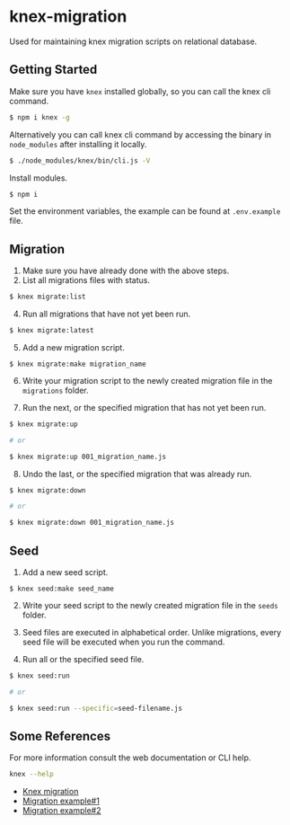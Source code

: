 # knex-migration

Used for maintaining knex migration scripts on relational database.

## Getting Started

Make sure you have `knex` installed globally, so you can call the knex cli command.

```bash
$ npm i knex -g
```

Alternatively you can call knex cli command by accessing the binary in `node_modules` after installing it locally.

```bash
$ ./node_modules/knex/bin/cli.js -V
```

Install modules.

```bash
$ npm i
```

Set the environment variables, the example can be found at `.env.example` file.

## Migration

1. Make sure you have already done with the above steps.
2. List all migrations files with status.

```bash
$ knex migrate:list
```

4. Run all migrations that have not yet been run.

```bash
$ knex migrate:latest
```

5. Add a new migration script.

```
$ knex migrate:make migration_name
```

6. Write your migration script to the newly created migration file in the `migrations` folder.

7. Run the next, or the specified migration that has not yet been run.

```bash
$ knex migrate:up

# or

$ knex migrate:up 001_migration_name.js
```

8. Undo the last, or the specified migration that was already run.

```bash
$ knex migrate:down

# or

$ knex migrate:down 001_migration_name.js
```

## Seed

1. Add a new seed script.

```
$ knex seed:make seed_name
```

2. Write your seed script to the newly created migration file in the `seeds` folder.

3. Seed files are executed in alphabetical order. Unlike migrations, every seed file will be executed when you run the command.

4. Run all or the specified seed file.

```bash
$ knex seed:run

# or

$ knex seed:run --specific=seed-filename.js
```

## Some References

For more information consult the web documentation or CLI help.

```bash
knex --help
```

- [Knex migration](http://knexjs.org/#Migrations)
- [Migration example#1](https://gist.github.com/NigelEarle/70db130cc040cc2868555b29a0278261)
- [Migration example#2](https://www.heady.io/blog/knex-migration-for-schema-and-seeds-with-postgresql)
